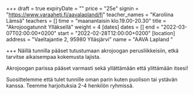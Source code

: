 +++
draft = true
expiryDate = ""
price = "25e"
signin = "https://www.varaaheti.fi/aavalapland/fi"
teacher_names = "Karoliina Lämsä"
teachers = []
time = "maanantaisin klo.19.00-20.30"
title = "Akrojoogatunnit Ylläksellä"
weight = 4
[dates]
dates = []
end = "2022-03-07T02:00:00+0200"
start = "2022-02-28T12:00:00+0200"
[location]
address = "Vaeltajantie 2, 95980 Ylläsjärvi"
name = "AAVA Lapland "

+++
Näillä tunnilla pääset tutustumaan akrojoogan perusliikkeisiin, etkä tarvitse aikaisempaa kokemusta lajista.

Akrojoogan parissa pääset varmasti sekä yllättämään että ylittämään itsesi!

Suosittelemme että tulet tunnille oman parin kuten puolison tai ystävän kanssa. Teemme harjoituksia 2-4 henkilön ryhmissä.